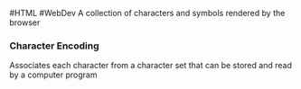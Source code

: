 #HTML #WebDev 
A collection of characters and symbols rendered by the browser

### Character Encoding
Associates each character from a character set that can be stored and read by a computer program
